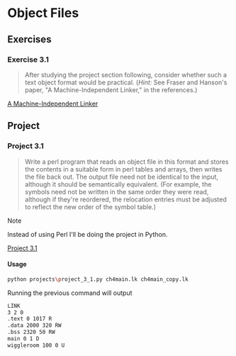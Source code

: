 # Object Files

## Exercises

### Exercise 3.1

> After studying the project section following, consider whether such a text object format would be practical. (*Hint:*
> See Fraser and Hanson's paper, "A Machine-Independent Linker," in the references.)

[A Machine-Independent Linker](https://www.researchgate.net/publication/220281730_A_Machine-Independent_Linker)

## Project

### Project 3.1

> Write a perl program that reads an object file in this format and stores the contents in a suitable form in perl
> tables and arrays, then writes the file back out. The output file need not be identical to the input, although it
> should be semantically equivalent. (For example, the symbols need not be written in the same order they were read,
> although if they're reordered, the relocation entries must be adjusted to reflect the new order of the symbol table.)

> [!NOTE]
> Instead of using Perl I'll be doing the project in Python.

[Project 3.1](projects/project_3_1.py)

#### Usage

```sh
python projects\project_3_1.py ch4main.lk ch4main_copy.lk
```

Running the previous command will output

```txt
LINK
3 2 0
.text 0 1017 R
.data 2000 320 RW
.bss 2320 50 RW
main 0 1 D
wiggleroom 100 0 U
```
